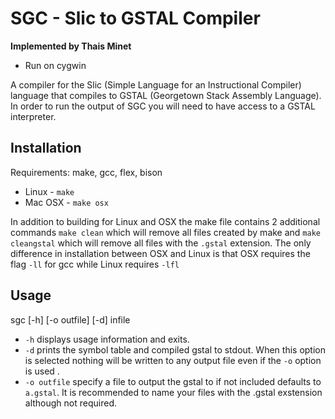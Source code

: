 # SGC - Slic to GSTAL Compiler
**Implemented by Thais Minet**
* Run on cygwin

A compiler for the Slic (Simple Language for an Instructional Compiler) language that compiles to 
GSTAL (Georgetown Stack Assembly Language). In order to run the output of SGC you will need to have
access to a GSTAL interpreter.
 
## Installation
Requirements: make, gcc, flex, bison

* Linux - `make`
* Mac OSX - `make osx`

In addition to building for Linux and OSX the make file contains 2 additional commands `make clean` which will remove all files created by make and `make cleangstal` which will remove all files with the `.gstal` extension. The only difference in installation between OSX and Linux is that OSX requires the flag `-ll` for gcc while Linux requires `-lfl`

## Usage
sgc [-h] [-o outfile] [-d] infile
* `-h` displays usage information and exits.
* `-d` prints the symbol table and compiled gstal to stdout. When this option is selected nothing will be written to any output file even if the `-o` option is used
.
* `-o outfile` specify a file to output the gstal to if not included defaults to `a.gstal`. It is recommended to name your files with the .gstal exstension although not required.
